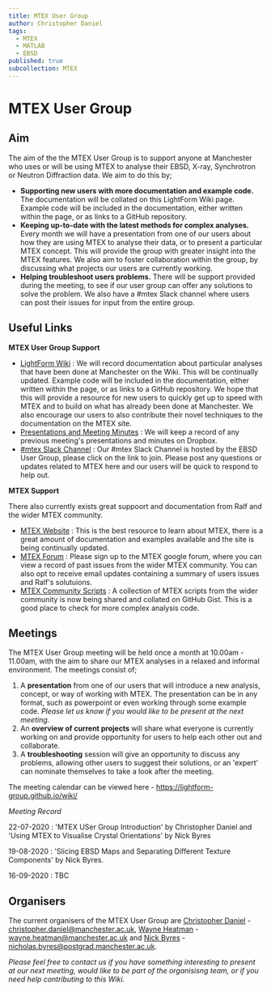 ```yaml
---
title: MTEX User Group
author: Christopher Daniel
tags:
  - MTEX
  - MATLAB
  - EBSD
published: true
subcollection: MTEX
---
```


# MTEX User Group

## Aim

The aim of the the MTEX User Group is to support anyone at Manchester who uses or will be using MTEX to analyse their EBSD, X-ray, Synchrotron or Neutron Diffraction data. We aim to do this by;

- **Supporting new users with more documentation and example code.** The documentation will be collated on this LightForm Wiki page. Example code will be included in the documentation, either written within the page, or as links to a GitHub repository.
- **Keeping up-to-date with the latest methods for complex analyses.** Every month we will have a presentation from one of our users about how they are using MTEX to analyse their data, or to present a particular MTEX concept. This will provide the group with greater insight into the MTEX features. We also aim to foster collaboration within the group, by discussing what projects our users are currently working.
- **Helping troubleshoot users problems.** There will be support provided during the meeting, to see if our user group can offer any solutions to solve the problem. We also have a #mtex Slack channel where users can post their issues for input from the entire group.

## Useful Links

**MTEX User Group Support**

- [LightForm Wiki](https://lightform-group.github.io/wiki/software_and_simulation/) : We will record documentation about particular analyses that have been done at Manchester on the Wiki. This will be continually updated. Example code will be included in the documentation, either written within the page, or as links to a GitHub repository. We hope that this will provide a resource for new users to quickly get up to speed with MTEX and to build on what has already been done at Manchester. We also encourage our users to also contribute their novel techniques to the documentation on the MTEX site.
- [Presentations and Meeting Minutes](https://www.dropbox.com/sh/rslr5wpnjo8roqc/AADr1_nmn2UcN_7diF8Ss38Ga?dl=0) : We will keep a record of any previous meeting's presentations and minutes on Dropbox.
- [#mtex Slack Channel](https://join.slack.com/t/ebsdmanchester/shared_invite/zt-dlb2m3b9-QkfqAYpERzV15hRoIFUjSA) : Our #mtex Slack Channel is hosted by the EBSD User Group, please click on the link to join. Please post any questions or updates related to MTEX here and our users will be quick to respond to help out. 

**MTEX Support**

There also currently exists great suppoort and documentation from Ralf and the wider MTEX community.

- [MTEX Website](https://mtex-toolbox.github.io) : This is the best resource to learn about MTEX, there is a great amount of documentation and examples available and the site is being continually updated.
- [MTEX Forum](https://groups.google.com/forum/?fromgroups=#!forum/mtexmail) : Please sign up to the MTEX google forum, where you can view a record of past issues from the wider MTEX community. You can also opt to receive email updates containing a summary of users issues and Ralf's solutuions.
- [MTEX Community Scripts](https://gist.github.com/search?utf8=✓&q=%23mtexScript) : A collection of MTEX scripts from the wider community is now being shared and collated on GitHub Gist. This is a good place to check for more complex analysis code.

## Meetings

The MTEX User Group meeting will be held once a month at 10.00am - 11.00am, with the aim to share our MTEX analyses in a relaxed and informal environment. The meetings consist of;

1. A **presentation** from one of our users that will introduce a new analysis, concept, or way of working with MTEX. The presentation can be in any format, such as powerpoint or even working through some example code. *Please let us know if you would like to be present at the next meeting.*
2. An **overview of current projects** will share what everyone is currently working on and provide opportunity for users to help each other out and collaborate. 
3. A **troubleshooting** session will give an opportunity to discuss any problems, allowing other users to suggest their solutions, or an 'expert' can nominate themselves to take a look after the meeting.

The meeting calendar can be viewed here - https://lightform-group.github.io/wiki/

*Meeting Record*

22-07-2020 : 'MTEX USer Group Introduction' by Christopher Daniel and  'Using MTEX to Visualise Crystal Orientations' by Nick Byres

19-08-2020 : 'Slicing EBSD Maps and Separating Different Texture Components' by Nick Byres.

16-09-2020 : TBC

## Organisers

The current organisers of the MTEX User Group are [Christopher Daniel](https://lightform.org.uk/people/dr-christopher-stuart-daniel) - christopher.daniel@manchester.ac.uk, [Wayne Heatman](https://lightform.org.uk/people/wayne-heatman) - wayne.heatman@manchester.ac.uk and [Nick Byres](https://lightform.org.uk/people/nicholas-byres) - nicholas.byres@postgrad.manchester.ac.uk.

*Please feel free to contact us if you have something interesting to present at our next meeting, would like to be part of the organisisng team, or if you need help contributing to this Wiki.*
